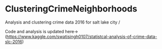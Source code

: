 # ClusteringCrimeNeighborhoods
Analysis and clustering crime data 2016 for salt lake city /

Code and analysis is updated here-> (https://www.kaggle.com/swatisingh0107/statistcal-analysis-of-crime-data-slc-2016)
